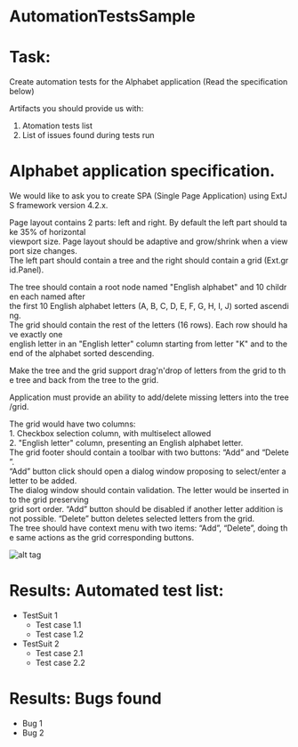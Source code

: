 # AutomationTestsSample

# Task:
Create automation tests for the Alphabet application (Read the specification below)

Artifacts you should provide us with:
1. Atomation tests list
2. List of issues found during tests run

# Alphabet application specification.

We would like to ask you to create SPA (Single Page Application) using ExtJS framework
version 4.2.x.

Page layout contains 2 parts: left and right. By default the left part should take 35% of horizontal
viewport size. Page layout should be adaptive and grow/shrink when a viewport size changes.
The left part should contain a tree and the right should contain a grid (Ext.grid.Panel).

The tree should contain a root node named "English alphabet" and 10 children each named after the first 10 English alphabet letters (A, B, C, D, E, F, G, H, I, J) sorted ascending.
The grid should contain the rest of the letters (16 rows). Each row should have exactly one
english letter in an "English letter" column starting from letter "K" and to the end of the alphabet
sorted descending.

Make the tree and the grid support drag'n'drop of letters from the grid to the tree and back from
the tree to the grid. 

Application must provide an ability to add/delete missing letters into the tree/grid.

The grid would have two columns: 
1. Checkbox selection column, with multiselect allowed
2. "English letter" column, presenting an English alphabet letter.
The grid footer should contain a toolbar with two buttons: “Add” and “Delete”. 
“Add” button click should open a dialog window proposing to select/enter a letter to be added.
The dialog window should contain validation. The letter would be inserted into the grid preserving grid sort order. “Add” button should be disabled if another letter addition is not possible. “Delete” button deletes selected letters from the grid.
The tree should have context menu with two items: “Add”, “Delete”, doing the same actions as the grid corresponding buttons.

![alt tag](http://image.prntscr.com/image/f52f6b0ee9714a66bcddd235952a50b1.png)


# Results: Automated test list:
* TestSuit 1
   * Test case 1.1
   * Test case 1.2
* TestSuit 2
   * Test case 2.1
   * Test case 2.2


# Results: Bugs found
* Bug 1
* Bug 2
